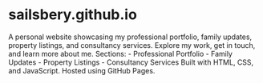 # sailsbery.github.io
A personal website showcasing my professional portfolio, family updates, property listings, and consultancy services. Explore my work, get in touch, and learn more about me.  Sections: - Professional Portfolio - Family Updates - Property Listings - Consultancy Services  Built with HTML, CSS, and JavaScript. Hosted using GitHub Pages.

